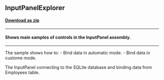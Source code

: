 ## InputPanelExplorer
#### [Download as zip](https://minhaskamal.github.io/DownGit/#/home?url=https://github.com/GrapeCity/ComponentOne-WinForms-Samples/tree/master/Core\InputPanel\CS\InputPanelExplorer)
____
#### Shows main samples of controls in the InputPanel assembly.
____
The sample shows how to: - Bind data in automatic mode. - Bind data in custome mode. 

The InputPanel connecting to the SQLite database and binding data from Employees table. 